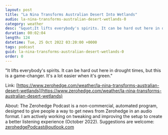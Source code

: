 ```yaml
---
layout: post
title: "La Nina Transforms Australian Desert Into Wetlands"
audio: la-nina-transforms-australian-desert-wetlands-0
category: weather
desc: "&quot;It lifts everybody's spirits. It can be hard out here in drought times, but this is a game-changer. It's a lot easier when it's green.&quot;"
duration: 00:02:04
length: 124
datetime: Tue, 25 Oct 2022 03:20:00 +0000
tags: podcast
guid: la-nina-transforms-australian-desert-wetlands-0
order: 0
---
```

&quot;It lifts everybody's spirits. It can be hard out here in drought times, but this is a game-changer. It's a lot easier when it's green.&quot;

Link: [https://www.zerohedge.com/weather/la-nina-transforms-australian-desert-wetlands](https://www.zerohedge.com/weather/la-nina-transforms-australian-desert-wetlands)

About: The Zerohedge Podcast is a non-commercial, automated program, designed to give people a way to get news from Zerohedge in an audio format.  I am actively working on tweaking and improving the setup to create a better listening experience (October 2022).  Suggestions are welcome: [zerohedgePodcast@outlook.com](mailto:zerohedgePodcast@outlook.com)